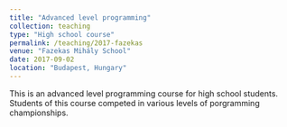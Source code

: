 ```yaml
---
title: "Advanced level programming"
collection: teaching
type: "High school course"
permalink: /teaching/2017-fazekas
venue: "Fazekas Mihály School"
date: 2017-09-02
location: "Budapest, Hungary"
---
```

This is an advanced level programming course for high school students. Students of this course competed in various levels of porgramming championships.